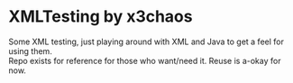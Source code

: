 XMLTesting by x3chaos
===

Some XML testing, just playing around with XML and Java to get a feel for using them.  
Repo exists for reference for those who want/need it. Reuse is a-okay for now.